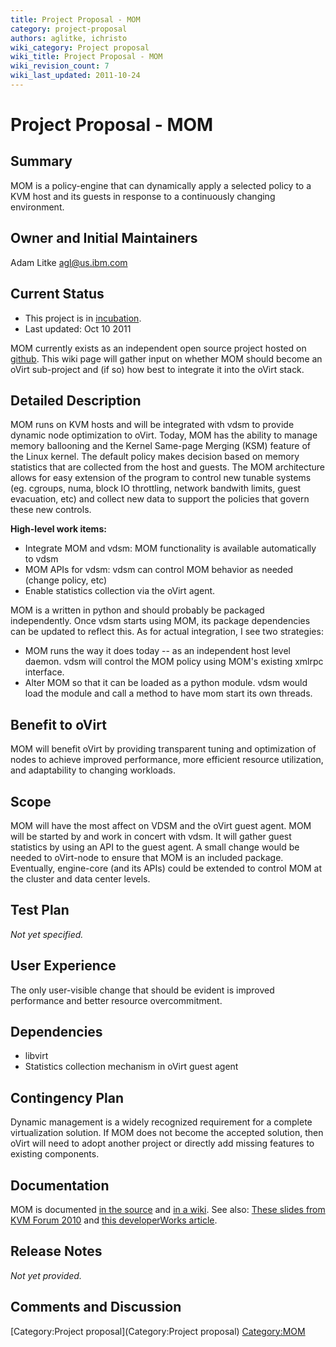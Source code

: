 ```yaml
---
title: Project Proposal - MOM
category: project-proposal
authors: aglitke, ichristo
wiki_category: Project proposal
wiki_title: Project Proposal - MOM
wiki_revision_count: 7
wiki_last_updated: 2011-10-24
---
```


# Project Proposal - MOM

## Summary

MOM is a policy-engine that can dynamically apply a selected policy to a KVM host and its guests in response to a continuously changing environment.

## Owner and Initial Maintainers

Adam Litke <agl@us.ibm.com>

## Current Status

*   This project is in [incubation](http://www.ovirt.org/governance/adding-a-subproject/).
*   Last updated: Oct 10 2011

MOM currently exists as an independent open source project hosted on [github](http://github.com/aglitke/mom). This wiki page will gather input on whether MOM should become an oVirt sub-project and (if so) how best to integrate it into the oVirt stack.

## Detailed Description

MOM runs on KVM hosts and will be integrated with vdsm to provide dynamic node optimization to oVirt. Today, MOM has the ability to manage memory ballooning and the Kernel Same-page Merging (KSM) feature of the Linux kernel. The default policy makes decision based on memory statistics that are collected from the host and guests. The MOM architecture allows for easy extension of the program to control new tunable systems (eg. cgroups, numa, block IO throttling, network bandwith limits, guest evacuation, etc) and collect new data to support the policies that govern these new controls.

**High-level work items:**

*   Integrate MOM and vdsm: MOM functionality is available automatically to vdsm
*   MOM APIs for vdsm: vdsm can control MOM behavior as needed (change policy, etc)
*   Enable statistics collection via the oVirt agent.

MOM is a written in python and should probably be packaged independently. Once vdsm starts using MOM, its package dependencies can be updated to reflect this. As for actual integration, I see two strategies:

*   MOM runs the way it does today -- as an independent host level daemon. vdsm will control the MOM policy using MOM's existing xmlrpc interface.
*   Alter MOM so that it can be loaded as a python module. vdsm would load the module and call a method to have mom start its own threads.

## Benefit to oVirt

MOM will benefit oVirt by providing transparent tuning and optimization of nodes to achieve improved performance, more efficient resource utilization, and adaptability to changing workloads.

## Scope

MOM will have the most affect on VDSM and the oVirt guest agent. MOM will be started by and work in concert with vdsm. It will gather guest statistics by using an API to the guest agent. A small change would be needed to oVirt-node to ensure that MOM is an included package. Eventually, engine-core (and its APIs) could be extended to control MOM at the cluster and data center levels.

## Test Plan

*Not yet specified.*

## User Experience

The only user-visible change that should be evident is improved performance and better resource overcommitment.

## Dependencies

*   libvirt
*   Statistics collection mechanism in oVirt guest agent

## Contingency Plan

Dynamic management is a widely recognized requirement for a complete virtualization solution. If MOM does not become the accepted solution, then oVirt will need to adopt another project or directly add missing features to existing components.

## Documentation

MOM is documented [in the source](http://github.com/aglitke/mom/) and [in a wiki](http://github.com/aglitke/mom/wiki). See also: [These slides from KVM Forum 2010](http://www.linux-kvm.org/wiki/images/e/e8/2010-forum-litke-kvmforum2010.pdf) and [this developerWorks article](http://www.ibm.com/developerworks/linux/library/l-overcommit-kvm-resources/index.html).

## Release Notes

*Not yet provided.*

## Comments and Discussion

[Category:Project proposal](Category:Project proposal) <Category:MOM>
